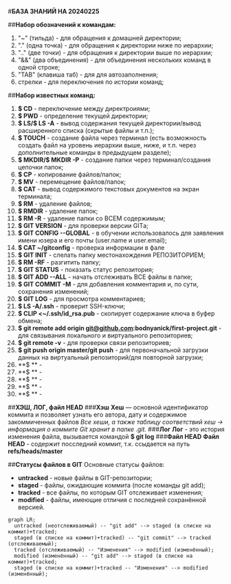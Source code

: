 #**БАЗА ЗНАНИЙ НА 20240225**

##**Набор обозначений к командам:**
1. "~" (тильда) - для обращения к домашней директории;
2. "." (одна точка) - для обращения к директории ниже по иерархии;
3. ".." (две точки) - для обращения к директории выше по иерархии;
4. "&&" (два объединения) - для объединения нескольких команд в одной строке;
5. "TAB" (клавиша таб) - для для автозаполнения;
6. стрелки - для переключения по истории команд;

##**Набор известных команд:**
1. **$ CD** - переключение между директроиями;
2. **$ PWD** - определение текущей директории;
3. **$ LS/$ LS -A** - вывод содержания текущей директории/вывод расширенного списка (скрытые файлы и т.п.);  
4. **$ TOUCH** - создание файла через терминал (есть возможность создать файл на уровень иерархии выше, ниже, и т.п. через дополнительные команды в предыдущем разделе);
5. **$ MKDIR/$ MKDIR -P** - создание папки через терминал/создания цепочки папок; 
6. **$ CP** - копирование файлов/папок;
7. **$ MV** - перемещение файлов/папок;
8. **$ CAT** - вывод содержимого текстовых документов на экран терминала;
9. **$ RM** - удаление файлов;
10. **$ RMDIR** - удаление папок;
11. **$ RM -R** - удаление папки со ВСЕМ содержимым;
12. **$ GIT VERSION** - для проверки версии GITа;
13. **$ GIT CONFIG --GLOBAL** - в обучении использовалось для заявления имени юзера и его почты (user.name и user.email);
14. **$ CAT ~/gitconfig** - проверка информации в фале
15. **$ GIT INIT** - слелать папку местонахождения РЕПОЗИТОРИЕМ;
16. **$ RM -RF** - разгитить папку;
17. **$ GIT STATUS** - показать статус репозитория;
18. **$ GIT ADD --ALL** - начать отслеживать ВСЕ файлы в папке;
19. **$ GIT COMMIT -M** - для добавления комментария и, по сути, сохранения изменений;
20. **$ GIT LOG** - для просмотра комментариев;
21. **$ LS -A/.ssh** - проверит SSH-ключи;
22. **$ CLIP <~/.ssh/id_rsa.pub** - скопирует содержание ключа в буфер обмена; 
23. **$ git remote add origin git@github.com:bodnyanick/first-project.git** - для связывания локального и виртуального репозиториев;
24. **$ git remote -v** - для проверки связи репозиториев; 
25. **$ git push origin master/git push** - для первоначальной загрузки данных на виртуальный репозиторий/для повторной загрузки; 
26. **$ ** - 
27. **$ ** - 
28. **$ ** - 
29. **$ ** - 
30. **$ ** - 

##**ХЭШ, ЛОГ, файл HEAD**
###**Хэш**
**Хеш** — основной идентификатор коммита и позволяет узнать его автора, дату и содержимое закоммиченных файлов
*Все хеши, а также таблицу соответствий хеш → информация о коммите Git хранит в папке .git.*
###**Лог**
**Лог** - это история изменения файла, вызывается командой **$ git log**
###**Файл HEAD**
**Файл HEAD** - содержит посследний коммит, т.к. ссыдается на путь **refs/heads/master**

##**Статусы файлов в GIT**
Основные статусы файлов: 
- **untracked** - новые файлы в GIT-репозитории;
- **staged** - файлы, ожидающие коммита (после команды git add);
- **tracked** - все файлы, по которым GIT отслеживает изменения;
- **modified** - файлы, имеющие отличия с последней сохранённой версией.

```mermaid
graph LR;
  untracked (неотслеживаемый) -- "git add" --> staged (в списке на коммит)+tracked;
  staged (в списке на коммит)+tracked) -- "git commit" --> tracked (отслеживаемый);
  tracked (отслеживаемый) -- "Изменения" --> modified (изменённый);
  modified (изменённый) -- "git add" --> staged (в списке на коммит)+tracked;
  staged (в списке на коммит)+tracked -- "Изменения" --> modified (изменённый);
``` 



